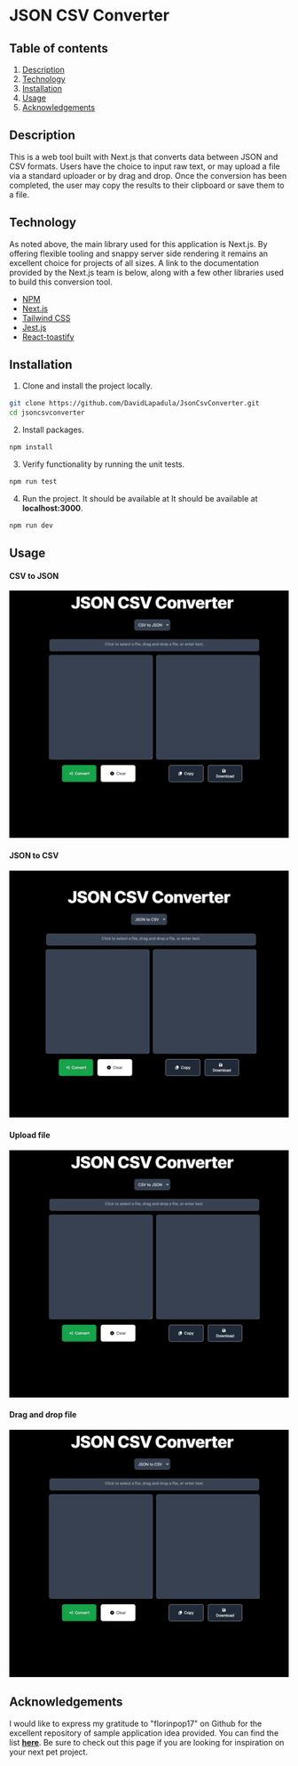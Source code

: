 # JSON CSV Converter

## Table of contents
1. [Description](#description)
2. [Technology](#technology)
3. [Installation](#installation)
4. [Usage](#usage)
5. [Acknowledgements](#acknowledgements)

## Description

This is a web tool built with Next.js that converts data between JSON and CSV formats. Users have the choice to input raw text, or may upload a file via a standard uploader or by drag and drop. Once the conversion has been completed, the user may copy the results to their clipboard or save them to a file.

## Technology

As noted above, the main library used for this application is Next.js. By offering flexible tooling and snappy server side rendering it remains an excellent choice for projects of all sizes. A link to the documentation provided by the Next.js team is below, along with a few other libraries used to build this conversion tool. 

* [NPM](https://docs.npmjs.com/downloading-and-installing-node-js-and-npm)
* [Next.js](https://nextjs.org/docs)
* [Tailwind CSS](https://v2.tailwindcss.com/docs)
* [Jest.js](https://jestjs.io/docs/getting-started)
* [React-toastify](https://www.npmjs.com/package/react-toastify)

## Installation

1. Clone and install the project locally.
```bash
git clone https://github.com/DavidLapadula/JsonCsvConverter.git
cd jsoncsvconverter
```

2. Install packages. 
```bash
npm install
```

3. Verify functionality by running the unit tests.

```bash
npm run test
```

4. Run the project. It should be available at It should be available at **localhost:3000**. 

```bash
npm run dev
```

## Usage

#### CSV to JSON
![CSV to JSON](md_images/csvtojson.gif)
#### JSON to CSV
![JSON to CSV](md_images/jsontocsv.gif)
#### Upload file
![Upload File](md_images/uploadfile.gif)
#### Drag and drop file
![Drag and Drop File](md_images/draganddropfile.gif)

## Acknowledgements

I would like to express my gratitude to "florinpop17" on Github for the excellent repository of sample application idea provided. You can find the list **[here](https://github.com/florinpop17/app-ideas)**. Be sure to check out this page if you are looking for inspiration on your next pet project.

